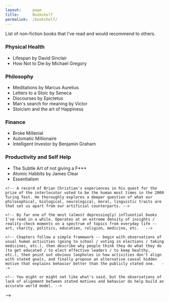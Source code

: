 ```yaml
---
layout:     page
title:      Bookshelf
permalink:  /bookshelf/
---
```


<style type="text/css">
    strong {
        color: #3498db;
        font-weight: 400;
    }
    blockquote {
        padding: 0px 23px;
    }
</style>

List of non-fiction books that I've read and would recommend to others.


### Physical Health
- Lifespan by David Sinclair
- How Not to Die by Michael Gregory

### Philosophy
- Meditations by Marcus Aurelius
- Letters to a Stoic by Seneca
- Discourses by Epictetus
- Man's search for meaning by Victor
- Stoicism and the art of Happiness

### Finance
- Broke Millenial
- Automatic Millionaire
- Intelligent Investor by Benjamin Graham

### Productivity and Self Help
- The Subtle Art of not giving a F\*\*\*
- Atomic Habbits by James Clear
- Essentialism


<!-- All of these books are exceptional, for which I consider myself lucky to have read them and to be in the midst of friends who continue to provide a steady stream of recommendations. The ones that truly expanded my thinking at the time of reading are highlighted in blue. -->

<!-- > “A reader lives a thousand lives before he dies... The man who never reads lives only one.”   -->
<!-- > – George R.R. Martin -->

<!-- 1. __[The Harry Potter series](https://www.goodreads.com/series/45175-harry-potter)__ by Joanne Kathleen Rowling -->

<!-- 1. [The Kite Runner](https://www.goodreads.com/book/show/437129.The_Kite_Runner) by Khaled Hosseini -->

<!-- 1. __[The Martian](https://www.goodreads.com/book/show/18007564-the-martian)__ by Andy Weir -->

<!-- 1. [Surely You're Joking, Mr. Feynman!](https://www.goodreads.com/book/show/9803995-surely-you-re-joking-mr-feynman-adventures-of-a-curious-character) by Richard Feynman -->

<!-- 1. __[The Fountainhead](https://www.goodreads.com/book/show/2122.The_Fountainhead)__ by Ayn Rand -->

<!-- 1. [Atlas Shrugged](https://www.goodreads.com/book/show/662.Atlas_Shrugged) by Ayn Rand -->

<!-- 1. [Zero to One](https://www.goodreads.com/book/show/18050143-zero-to-one) by Peter Thiel -->

<!-- 1. [The Most Human Human](https://www.goodreads.com/book/show/8884400-the-most-human-human) by Brian Christian -->

    <!-- A record of Brian Christian's experiences in his quest for the prize of the interlocutor voted to be the human most times in the 2009 Turing Test. He thoroughly explores a deeper question of what our philosophical, biological, neurological, moral, linguistic traits are that set us apart from our artificial counterparts. -->

<!-- 1. [The Unbearable Lightness of Being](https://www.goodreads.com/book/show/9717.The_Unbearable_Lightness_of_Being) by Milan Kundera -->

<!-- 1. [The Four Tendencies](https://www.goodreads.com/book/show/33566873-the-four-tendencies) by Gretchen Rubin -->

<!-- 1. __[The Elephant in the Brain: Hidden Motives in Everyday Life](https://www.goodreads.com/book/show/28820444-the-elephant-in-the-brain)__ by Kevin Simler &amp; Robin Hanson -->

    <!-- By far one of the most (almost depressingly) influential books I've read in a while. Operates at an extreme density of insights / reality-check moments on a spectrum of topics from everyday life -- art, charity, politics, education, religion, medicine, etc.   -->

    <!-- Chapters follow a simple framework -- begin with observations of usual human activities (going to school / voting in elections / taking medicines, etc.), then describe why people think they do what they do (to get educated / to elect effective leaders / to keep healthy, etc.), then point out obvious loopholes in how activities don't align with stated goals, and finally propose an alternative causal hidden motive that explains behavior better than the publicly stated one.   -->

    <!-- You might or might not like what's said, but the observations of lack of alignment between stated motives and behavior do help build an accurate world model. -->

<!-- 1. __[The Three-Body Problem](https://www.goodreads.com/book/show/20518872-the-three-body-problem)__ by Cixin Liu -->

<!-- 1. [The Uninhabitable Earth](https://www.goodreads.com/book/show/41552709-the-uninhabitable-earth) by David Wallace-Wells -->

<!-- 1. [Gödel, Escher, Bach](https://www.goodreads.com/book/show/24113.G_del_Escher_Bach) by Douglas Hofstadter -->

<!-- 1. __[How to Avoid a Climate Disaster](https://www.goodreads.com/book/show/52275335-how-to-avoid-a-climate-disaster)__ by Bill Gates -->

<!-- <!-- 1. [Thinking, Fast and Slow](https://www.goodreads.com/book/show/11468377-thinking-fast-and-slow) by Daniel Kahneman -->

<!-- 1. [The Undoing Project: A Friendship That Changed Our Minds](https://www.goodreads.com/book/show/35631386-the-undoing-project) by Michael Lewis -->

<!-- 1. [Creative Selection: Inside Apple's Design Process During the Golden Age of Steve Jobs](https://www.goodreads.com/book/show/37638098-creative-selection) by Ken Kocienda -->

<!-- 1. [Minimal Selfhood and the Origins of Consciousness](https://www.goodreads.com/book/show/40846077-minimal-selfhood-and-the-origins-of-consciousness) by Rupert Glasgow --> -->

<!-- Have a recommendation? [Let me know!](//twitter.com/@abhshkdz) -->

